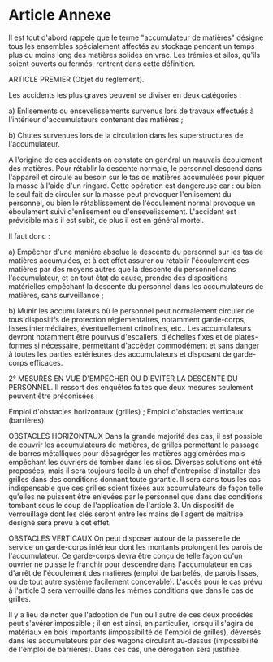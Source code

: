 # Article Annexe

Il est tout d'abord rappelé que le terme "accumulateur de matières" désigne tous les ensembles spécialement affectés au stockage pendant un temps plus ou moins long des matières solides en vrac. Les trémies et silos, qu'ils soient ouverts ou fermés, rentrent dans cette définition.

ARTICLE PREMIER (Objet du règlement).

Les accidents les plus graves peuvent se diviser en deux catégories :

a) Enlisements ou ensevelissements survenus lors de travaux effectués à l'intérieur d'accumulateurs contenant des matières ;

b) Chutes survenues lors de la circulation dans les superstructures de l'accumulateur.

A l'origine de ces accidents on constate en général un mauvais écoulement des matières. Pour rétablir la descente normale, le personnel descend dans l'appareil et circule au besoin sur le tas de matières accumulées pour piquer la masse à l'aide d'un ringard. Cette opération est dangereuse car : ou bien le seul fait de circuler sur la masse peut provoquer l'enlisement du personnel, ou bien le rétablissement de l'écoulement normal provoque un éboulement suivi d'enlisement ou d'ensevelissement. L'accident est prévisible mais il est subit, de plus il est en général mortel.

Il faut donc :

a) Empêcher d'une manière absolue la descente du personnel sur les tas de matières accumulées, et à cet effet assurer ou rétablir l'écoulement des matières par des moyens autres que la descente du personnel dans l'accumulateur, et en tout état de cause, prendre des dispositions matérielles empêchant la descente du personnel dans les accumulateurs de matières, sans surveillance ;

b) Munir les accumulateurs où le personnel peut normalement circuler de tous dispositifs de protection réglementaires, notamment garde-corps, lisses intermédiaires, éventuellement crinolines, etc..    Les accumulateurs devront notamment être pourvus d'escaliers, d'échelles fixes et de plates-formes si nécessaire, permettant d'accéder commodément et sans danger à toutes les parties extérieures des accumulateurs et disposant de garde-corps efficaces.

2° MESURES EN VUE D'EMPECHER OU D'EVITER LA DESCENTE DU PERSONNEL.    Il ressort des enquêtes faites que deux mesures seulement peuvent être préconisées :

Emploi d'obstacles horizontaux (grilles) ;    Emploi d'obstacles verticaux (barrières).

OBSTACLES HORIZONTAUX    Dans la grande majorité des cas, il est possible de couvrir les accumulateurs de matières, de grilles permettant le passage de barres métalliques pour désagréger les matières agglomérées mais empêchant les ouvriers de tomber dans les silos. Diverses solutions ont été proposées, mais il sera toujours facile à un chef d'entreprise d'installer des grilles dans des conditions donnant toute garantie. Il sera dans tous les cas indispensable que ces grilles soient fixées aux accumulateurs de façon telle qu'elles ne puissent être enlevées par le personnel que dans des conditions tombant sous le coup de l'application de l'article 3. Un dispositif de verrouillage dont les clés seront entre les mains de l'agent de maîtrise désigné sera prévu à cet effet.

OBSTACLES VERTICAUX    On peut disposer autour de la passerelle de service un garde-corps intérieur dont les montants prolongent les parois de l'accumulateur. Ce garde-corps devra être conçu de telle façon qu'un ouvrier ne puisse le franchir pour descendre dans l'accumulateur en cas d'arrêt de l'écoulement des matières (emploi de barbelés, de parois lisses, ou de tout autre système facilement concevable). L'accès pour le cas prévu à l'article 3 sera verrouillé dans les mêmes conditions que dans le cas de grilles.

Il y a lieu de noter que l'adoption de l'un ou l'autre de ces deux procédés peut s'avérer impossible ; il en est ainsi, en particulier, lorsqu'il s'agira de matériaux en bois importants (impossibilité de l'emploi de grilles), déversés dans les accumulateurs par des wagons circulant au-dessus (impossibilité de l'emploi de barrières). Dans ces cas, une dérogation sera justifiée.
